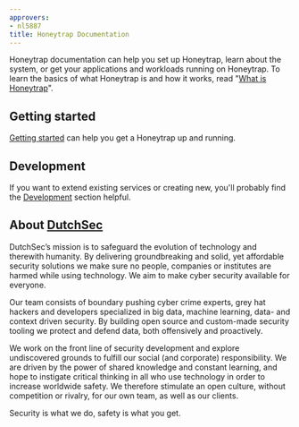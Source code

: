 ```yaml
---
approvers:
- nl5887
title: Honeytrap Documentation
---
```


Honeytrap documentation can help you set up Honeytrap, learn about the system, or get your applications and workloads running on Honeytrap. To learn the basics of what Honeytrap is and how it works, read "[What is Honeytrap](/docs/concepts/overview/what-is-honeytrap/)".

## Getting started

[Getting started](/docs/getting-started/) can help you get a Honeytrap up and running.


## Development

If you want to extend existing services or creating new, you'll probably find the [Development](/docs/development/) section helpful.

## About [DutchSec](https://dutchsec.com/)

DutchSec’s mission is to safeguard the evolution of technology and therewith humanity. By delivering groundbreaking and solid, yet affordable security solutions we make sure no people, companies or institutes are harmed while using technology. We aim to make cyber security available for everyone.

Our team consists of boundary pushing cyber crime experts, grey hat hackers and developers specialized in big data, machine learning, data- and context driven security. By building open source and custom-made security tooling we protect and defend data, both offensively and proactively.

We work on the front line of security development and explore undiscovered grounds to fulfill our social (and corporate) responsibility. We are driven by the power of shared knowledge and constant learning, and hope to instigate critical thinking in all who use technology in order to increase worldwide safety. We therefore stimulate an open culture, without competition or rivalry, for our own team, as well as our clients. 

Security is what we do, safety is what you get.
